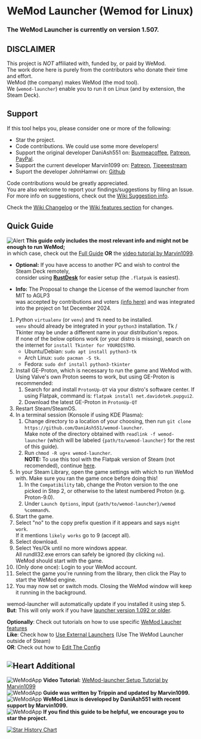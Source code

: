 # WeMod Launcher (Wemod for Linux)
### The WeMod Launcher is currently on version 1.507.

## DISCLAIMER
This project is *NOT* affiliated with, funded by, or paid by WeMod.  
The work done here is purely from the contributors who donate their time and effort.  
WeMod (the company) makes WeMod (the mod tool).  
We (`wemod-launcher`) enable you to run it on Linux (and by extension, the Steam Deck).

## Support
If this tool helps you, please consider one or more of the following:
- Star the project.
- Code contributions. We could use some more developers!
- Support the original developer DaniAsh551 on:
[Buymeacoffee](https://www.buymeacoffee.com/TIjUvF1),
[Patreon](https://www.patreon.com/daniash551),
[PayPal](https://www.paypal.com/donate/?hosted_button_id=D7Y43PT9HUEUY).
- Support the current developer Marvin1099 on:
[Patreon](https://www.patreon.com/marvin1099),
[Tipeeestream](https://www.tipeeestream.com/marvin1099/tip)
- Suport the developer JohnHamwi on:
[Github](@JohnHamwi)

Code contributions would be greatly appreciated.  
You are also welcome to report your findings/suggestions by filing an Issue.  
For more info on suggestions, check out the [Wiki Suggestion info](/%2E%2E/wiki/Suggestions).

Check the [Wiki Changelog](/%2E%2E/wiki/Changes) or the [Wiki features section](/%2E%2E/wiki/Features) for changes.

## Quick Guide
![Alert](https://cdn.discordapp.com/emojis/1049837871772729354.gif?size=20&quality=lossless) **This guide only includes the most relevant info and might not be enough to run WeMod;**  
in which case, check out the [Full Guide](/%2E%2E/wiki/Full-Guide) **OR** the [video tutorial by Marvin1099](https://youtu.be/5UlVCZvIl1E).

- **Optional:** If you have access to another PC and wish to control the Steam Deck remotely,  
consider using **[RustDesk](https://github.com/rustdesk/rustdesk/releases/latest)** for easier setup (the `.flatpak` is easiest).

- **Info:** The Proposal to change the License of the wemod launcher from MIT to AGLP3  
  was accepted by contributions and voters [(info here)](https://github.com/DeckCheatz/wemod-launcher/discussions/131) 
  and was integrated into the project on 1st December 2024.

1. Python `virtualenv` (or `venv`) and `Tk` need to be installed.  
	`venv` should already be integrated in your `python3` installation.
	Tk / Tkinter may be under a different name in your distribution's repos.  
	If none of the below options work (or your distro is missing), search on the internet for `install Tkinter for YOURDISTRO`.
	- Ubuntu/Debian: `sudo apt install python3-tk`
	- Arch Linux: `sudo pacman -S tk`.
	- Fedora: `sudo dnf install python3-tkinter`
2. Install GE-Proton, which is necessary to run the game and WeMod with. Using Valve's own Proton seems to work, but using GE-Proton is recommended:  
	1. Search for and install `ProtonUp-QT` via your distro's software center. If using Flatpak, command is: `flatpak install net.davidotek.pupgui2`.
	2. Download the latest GE-Proton in `ProtonUp-QT`  
3. Restart Steam/SteamOS.
4. In a terminal session (Konsole if using KDE Plasma):
	1. Change directory to a location of your choosing, then run `git clone https://github.com/DaniAsh551/wemod-launcher`.  
	Make note of the directory obtained with `readlink -f wemod-launcher` (which will be labeled `{path/to/wemod-launcher}` for the rest of this guide).
	2. Run `chmod -R ug+x wemod-launcher`.  
	**NOTE:** To use this tool with the Flatpak version of Steam (not recomended), continue [here](/%2E%2E/wiki/Steam-Flatpak-Usage).
5. In your Steam Library, open the game settings with which to run WeMod with. Make sure you ran the game once before doing this!
	1. In the `Compatibility` tab, change the Proton version to the one picked in Step 2, or otherwise to the latest numbered Proton (e.g. Proton-9.0).
	2. Under `Launch Options`, input `{path/to/wemod-launcher}/wemod %command%`.
6. Start the game.
7. Select "no" to the copy prefix question if it appears and says `might work`.  
   If it mentions `likely works` go to 9 (accept all).
8. Select download.
9. Select Yes/Ok until no more windows appear.  
    All rundll32.exe errors can safely be ignored (by clicking `no`).  
	WeMod should start with the game.
10. (Only done once): Login to your WeMod account.
11. Select the game you're running from the library, then click the Play to start the WeMod engine.   
12. You may now set or switch mods. Closing the WeMod window will keep it running in the background.

wemod-launcher will automatically update if you installed it using step 5.  
**But**: This will only work if you have [launcher version 1.092 or older](/%2E%2E/wiki/The-Self-Update).

**Optionally**: Check out tutorials on how to use specific [WeMod Laucher features](/%2E%2E/wiki/Launcher-Tutorials)  
**Like**: Check how to [Use External Launchers](/%2E%2E/wiki/Using-External-Launchers) (Use The WeMod Launcher outside of Steam)  
**OR**: Check out how to [Edit The Config](/%2E%2E/wiki/Config-Usage)

## ![Heart](https://cdn.discordapp.com/emojis/1113579886439833690.gif?size=20&quality=lossless) Additional

![WeModApp](https://cdn.discordapp.com/emojis/761419274945953842.webp?size=20&quality=lossless) **Video Tutorial:** [WeMod-launcher Setup Tutorial by Marvin1099](https://youtu.be/5UlVCZvIl1E)  
![WeModApp](https://cdn.discordapp.com/emojis/1113579884749529198.gif?size=20&quality=lossless) **Guide was written by Trippin and updated by Marvin1099.**  
![WeModApp](https://cdn.discordapp.com/emojis/1113579884749529198.gif?size=20&quality=lossless) **WeMod Linux is developed by DaniAsh551 with recent support by Marvin1099.**  
![WeModApp](https://cdn.discordapp.com/emojis/999743709677633536.gif?size=20&quality=lossless) **If you find this guide to be helpful, we encourage you to star the project.**


<a href="https://star-history.com/#DeckCheatz/wemod-launcher&Date">
 <picture>
   <source media="(prefers-color-scheme: dark)" srcset="https://api.star-history.com/svg?repos=DeckCheatz/wemod-launcher&type=Date&theme=dark" />
   <source media="(prefers-color-scheme: light)" srcset="https://api.star-history.com/svg?repos=DeckCheatz/wemod-launcher&type=Date" />
   <img alt="Star History Chart" src="https://api.star-history.com/svg?repos=DeckCheatz/wemod-launcher&type=Date" />
 </picture>
</a>
